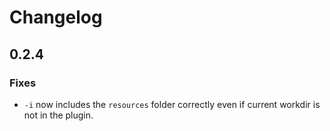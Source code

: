 # Changelog

## 0.2.4

### Fixes

- `-i` now includes the `resources` folder correctly even if current workdir is not in the plugin.
